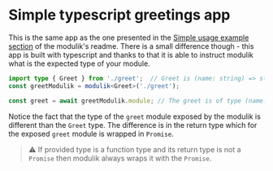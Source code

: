 # Simple typescript greetings app

This is the same app as the one presented in the
[Simple usage example section](../../modulik/README.md#simple-usage-example) of the modulik's readme.
There is a small difference though - this app is built with typescript and thanks to that it
is able to instruct modulik what is the expected type of your module.

```ts
import type { Greet } from './greet';  // Greet is (name: string) => string;
const greetModulik = modulik<Greet>('./greet');

const greet = await greetModulik.module; // The greet is of type (name: string) => Promise<string>;
```

Notice the fact that the type of the `greet` module exposed by the modulik is different
than the `Greet` type.
The difference is in the return type which for the exposed `greet` module is wrapped in `Promise`.

> ⚠️ If provided type is a function type and its return type is not a `Promise` then modulik
always wraps it with the `Promise`.
